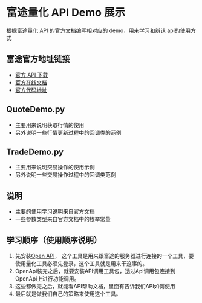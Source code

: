 # 富途量化 API Demo 展示

根据富途量化 API 的官方文档编写相对应的 demo，用来学习和辨认 api的使用方式

## 富途官方地址链接
- [官方 API 下载](https://www.futunn.com/download/openAPI)
- [官方在线文档](https://futunnopen.github.io/futuquant/intro/intro.html)
- [官方代码地址](https://github.com/FutunnOpen/futuquant)

## QuoteDemo.py
- 主要用来说明获取行情的使用
- 另外说明一些行情更新过程中的回调类的范例

## TradeDemo.py
- 主要用来说明交易操作的使用示例
- 另外说明一些交易操作过程中的回调类范例

## 说明
- 主要的使用学习说明来自官方文档
- 一些参数类型来自官方文档中的枚举常量

## 学习顺序（使用顺序说明）
1. 先安装[Open API](https://www.futunn.com/download/openAPI)， 这个工具是用来跟富途的服务器进行连接的一个工具，要使用量化工具必须先登录，这个工具就是用来干这事的。
2. OpenApi装完之后，就要安装API调用工具包，透过Api调用包连接到OpenApi上进行功能调用。
3. 这些都做完之后，就能看API帮助文档，里面有告诉我们API如何使用
4. 最后就是做我们自己的策略来使用这个工具。